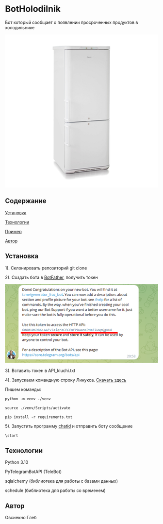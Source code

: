 # BotHolodilnik

Бот который сообщает о появлении просроченных продуктов в холодильнике

![Иллюстрация к проекту](https://github.com/Ovsienko2007/BotHolodilnik/blob/master/pictures/1.jpg)

## Содержание
[Установка](#Ystanovka)

[Технологии](#Tehn)

[Пример](#prim)

[Автор](#avt)


<a name="Ystanovka"><h2>Установка</h2></a>

1). Склонировать репозиторий git clone

2). Создать бота в [BotFather](https://t.me/botfatherи), получить токен

![Иллюстрация к проекту](https://github.com/Ovsienko2007/BotHolodilnik/blob/master/pictures/2.png)

3). Вставить токен в API_kluchi.txt

4). Запускаем командную строку Линукса. [Скачать здесь](https://gitforwindows.org/)

Пишем команды:

```
python -m venv ./venv
```
 
```
source ./venv/Scripts/activate
```

```
pip install -r requirements.txt
```

5). Запустить программу [chatid](https://github.com/Ovsienko2007/Bot_holodilnik/chatid.py) и отправить боту сообщение
```
\start
```

<a name="Tehn"><h2>Технологии</h2></a>

Python 3.10

PyTelegramBotAPI (TeleBot)

sqlalchemy (библиотека для работы с базами данных)

schedule (библиотека для работы со временем)

<a name="avt"><h2>Автор</h2></a>
Овсиекно Глеб
